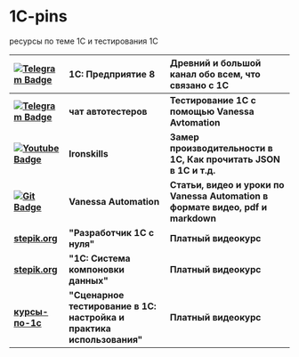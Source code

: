 # 1C-pins
ресурсы по теме 1С и тестирования 1С

|<a href="https://t.me/onecv8"><img src="https://img.shields.io/badge/Telegram-blue?style=for-the-badge&logo=telegram&logoColor=white" alt="Telegram Badge"/></a> |1С: Предприятие 8 |Древний и большой канал обо всем, что связано с 1С|
|:-|:-|:-|
|**<a href="https://t.me/testspro1c"><img src="https://img.shields.io/badge/Telegram-blue?style=for-the-badge&logo=telegram&logoColor=white" alt="Telegram Badge"/></a>** |**чат автотестеров**|**Тестирование 1С с помощью Vanessa Avtomation**|
|**<a href="https://www.youtube.com/@ironskills-1c/videos"><img src="https://img.shields.io/badge/Youtube-red?style=for-the-badge&logo=Youtube&logoColor=white" alt="Youtube Badge"/></a>**|**Ironskills**|**Замер производительности в 1С, Как прочитать JSON в 1С и т.д.**|
|**<a href="https://pr-mex.github.io/vanessa-automation/dev/"><img src="https://img.shields.io/badge/Git-black?style=for-the-badge&logo=Git&logoColor=white" alt="Git Badge"/></a>**|**Vanessa Automation**|**Статьи, видео и уроки по Vanessa Automation в формате видео, pdf и markdown**|
|**[stepik.org](https://stepik.org/course/185666/promo)**|**"Разработчик 1С с нуля"**|**Платный видеокурс**|
|**[stepik.org](https://stepik.org/course/187221/promo)**|**"1С: Система компоновки данных"**|**Платный видеокурс**|
|**[курсы-по-1с](https://курсы-по-1с.рф/courses/1c-testing-qa-2022/)**|**"Сценарное тестирование в 1С: настройка и практика использования"**|**Платный видеокурс**|
